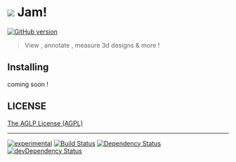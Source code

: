 <h1>
  <img src="https://raw.githubusercontent.com/usco/Jam/master/screenshot.png" /> Jam!
</h1>

[![GitHub version](https://badge.fury.io/gh/usco%2Fjam.svg)](https://badge.fury.io/gh/usco%2Fjam)

> View , annotate , measure 3d designs & more !


## Installing

  coming soon !


## LICENSE

[The AGLP License (AGPL)](https://github.com/usco/Jam/blob/master/LICENSE)

- - -

[![experimental](http://badges.github.io/stability-badges/dist/experimental.svg)](http://github.com/badges/stability-badges)
[![Build Status](https://travis-ci.org/usco/jam.svg?branch=master)](https://travis-ci.org/usco/jam)
[![Dependency Status](https://david-dm.org/usco/jam.svg)](https://david-dm.org/usco/jam)
[![devDependency Status](https://david-dm.org/usco/jam/dev-status.svg)](https://david-dm.org/usco/jam#info=devDependencies)
